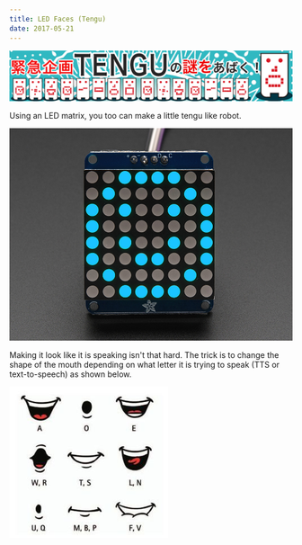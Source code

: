 ```yaml
---
title: LED Faces (Tengu)
date: 2017-05-21
---
```


![image](tengu.png)

Using an LED matrix, you too can make a little tengu like robot.

![image](led_matrix.jpg)

Making it look like it is speaking isn't that hard. The trick is to
change the shape of the mouth depending on what letter it is trying to
speak (TTS or text-to-speech) as shown below.

![image](lip-sync.jpg)
